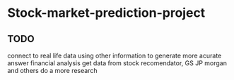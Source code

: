 # Stock-market-prediction-project
## TODO
connect to real life data
using other information to generate more acurate answer
financial analysis
get data from stock recomendator, GS JP morgan and others
do a more research
